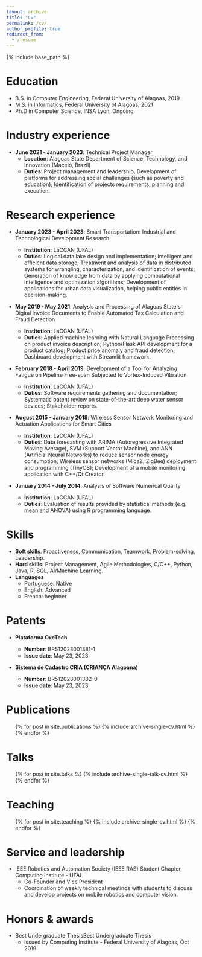 ```yaml
---
layout: archive
title: "CV"
permalink: /cv/
author_profile: true
redirect_from:
  - /resume
---
```


{% include base_path %}

Education
======
* B.S. in Computer Engineering, Federal University of Alagoas, 2019
* M.S. in Informatics, Federal University of Alagoas, 2021
* Ph.D in Computer Science, INSA Lyon, Ongoing

Industry experience
======
* **June 2021 - January 2023**: Technical Project Manager
  * **Location**: Alagoas State Department of Science, Technology, and Innovation (Maceió, Brazil)
  * **Duties**: Project management and leadership; Development of platforms for addressing social challenges (such as poverty and education); Identification of projects requirements, planning and execution.

Research experience
======
* **January 2023 - April 2023**: Smart Transportation: Industrial and Technological Development Research
  * **Institution**: LaCCAN (UFAL)
  * **Duties**: Logical data lake design and implementation; Intelligent and efficient data storage; Treatment and analysis of data in distributed systems for wrangling, characterization, and identification of events; Generation of knowledge from data by applying computational intelligence and optimization algorithms; Development of applications for urban data visualization, helping public entities in decision-making.

* **May 2019 - May 2021**: Analysis and Processing of Alagoas State's Digital Invoice Documents to Enable Automated Tax Calculation and Fraud Detection
  * **Institution**: LaCCAN (UFAL)
  * **Duties**: Applied machine learning with Natural Language Processing on product invoice description; Python/Flask API development for a product catalog; Product price anomaly and fraud detection; Dashboard development with Streamlit framework.

* **February 2018 - April 2019**: Development of a Tool for Analyzing Fatigue on Pipeline Free-span Subjected to Vortex-Induced Vibration
  * **Institution**: LaCCAN (UFAL)
  * **Duties**: Software requirements gathering and documentation; Systematic patent review on state-of-the-art deep water sensor devices; Stakeholder reports.

* **August 2015 - January 2018**: Wireless Sensor Network Monitoring and Actuation Applications for Smart Cities
  * **Institution**: LaCCAN (UFAL)
  * **Duties**: Data forecasting with ARIMA (Autoregressive Integrated Moving Average), SVM (Support Vector Machine), and ANN (Artificial Neural Networks) to reduce sensor node energy consumption; Wireless sensor networks (MicaZ, ZigBee) deployment and programming (TinyOS); Development of a mobile monitoring application with C++/Qt Creator.

* **January 2014 - July 2014**: Analysis of Software Numerical Quality
  * **Institution**: LaCCAN (UFAL)
  * **Duties**: Evaluation of results provided by statistical methods (e.g. mean and ANOVA) using R programming language.

Skills
======
* **Soft skills**: Proactiveness, Communication, Teamwork, Problem-solving, Leadership.
* **Hard skills**: Project Management, Agile Methodologies, C/C++, Python, Java, R, SQL, AI/Machine Learning.
* **Languages**
  * Portuguese: Native
  * English: Advanced
  * French: beginner

Patents
======
* **Plataforma OxeTech**
  * **Number**: BR512023001381-1
  * **Issue date**: May 23, 2023

* **Sistema de Cadastro CRIA (CRIANÇA Alagoana)**
  * **Number**: BR512023001382-0
  * **Issue date**: May 23, 2023

Publications
======
  <ul>{% for post in site.publications %}
    {% include archive-single-cv.html %}
  {% endfor %}</ul>
  
Talks
======
  <ul>{% for post in site.talks %}
    {% include archive-single-talk-cv.html %}
  {% endfor %}</ul>
  
Teaching
======
  <ul>{% for post in site.teaching %}
    {% include archive-single-cv.html %}
  {% endfor %}</ul>
  
Service and leadership
======
* IEEE Robotics and Automation Society (IEEE RAS) Student Chapter, Computing Institute - UFAL
  * Co-Founder and Vice President
  * Coordination of weekly technical meetings with students to discuss and develop projects on mobile robotics and computer vision.

Honors & awards
======

* Best Undergraduate ThesisBest Undergraduate Thesis
  * Issued by Computing Institute - Federal University of Alagoas, Oct 2019
